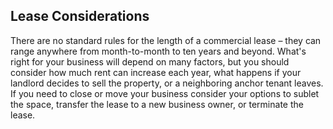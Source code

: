 ## Lease Considerations

There are no standard rules for the length of a commercial lease – they can range anywhere from month-to-month to ten years and beyond. What's right for your business will depend on many factors, but you should consider how much rent can increase each year, what happens if your landlord decides to sell the property, or a neighboring anchor tenant leaves. If you need to close or move your business consider your options to sublet the space, transfer the lease to a new business owner, or terminate the lease.
